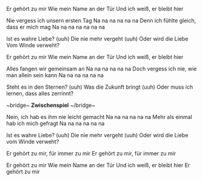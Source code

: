 Er gehört zu mir
Wie mein Name an der Tür
Und ich weiß, er bleibt hier

Nie vergess ich unsern ersten Tag
Na na na na na na
Denn ich fühlte gleich, dass er mich mag
Na na na na na na na

Ist es wahre Liebe? (uuh)
Die nie mehr vergeht (uuh)
Oder wird die Liebe
Vom Winde verweht?

Er gehört zu mir
Wie mein Name an der Tür
Und ich weiß, er bleibt hier

Alles fangen wir gemeinsam an
Na na na na na na
Doch vergess ich nie, wie man allein sein kann
Na na na na na na

Steht es in den Sternen? (uuh)
Was die Zukunft bringt (uuh)
Oder muss ich lernen, dass alles zerrinnt?

~bridge~
**Zwischenspiel**
~/bridge~

Nein, ich hab es ihm nie leicht gemacht
Na na na na na na
Mehr als einmal hab ich mich gefragt
Na na na na na na

Ist es wahre Liebe? (uuh)
Die nie mehr vergeht (uuh)
Oder wird die Liebe vom Winde verweht?

Er gehört zu mir, für immer zu mir
Er gehört zu mir, für immer zu mir

Er gehört zu mir
Wie mein Name an der Tür
Und ich weiß, er bleibt hier
Er gehört zu mir
